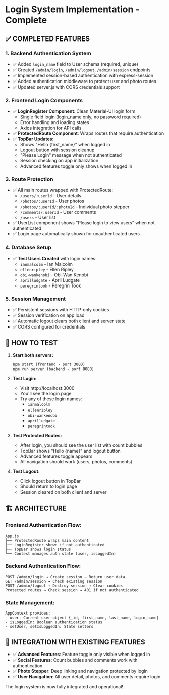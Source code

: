 # Login System Implementation - Complete

## ✅ COMPLETED FEATURES

### 1. **Backend Authentication System**
- ✅ Added `login_name` field to User schema (required, unique)
- ✅ Created `/admin/login`, `/admin/logout`, `/admin/session` endpoints
- ✅ Implemented session-based authentication with express-session
- ✅ Added authentication middleware to protect user and photo routes
- ✅ Updated server.js with CORS credentials support

### 2. **Frontend Login Components**
- ✅ **LoginRegister Component**: Clean Material-UI login form
  - Single field login (login_name only, no password required)
  - Error handling and loading states
  - Axios integration for API calls
- ✅ **ProtectedRoute Component**: Wraps routes that require authentication
- ✅ **TopBar Updates**: 
  - Shows "Hello {first_name}" when logged in
  - Logout button with session cleanup
  - "Please Login" message when not authenticated
  - Session checking on app initialization
  - Advanced features toggle only shows when logged in

### 3. **Route Protection**
- ✅ All main routes wrapped with ProtectedRoute:
  - `/users/:userId` - User details
  - `/photos/:userId` - User photos  
  - `/photos/:userId/:photoId` - Individual photo stepper
  - `/comments/:userId` - User comments
  - `/users` - User list
- ✅ UserList component shows "Please login to view users" when not authenticated
- ✅ Login page automatically shown for unauthenticated users

### 4. **Database Setup**
- ✅ **Test Users Created** with login names:
  - `ianmalcolm` - Ian Malcolm
  - `ellenripley` - Ellen Ripley
  - `obi-wankenobi` - Obi-Wan Kenobi
  - `aprilludgate` - April Ludgate  
  - `peregrintook` - Peregrin Took

### 5. **Session Management**
- ✅ Persistent sessions with HTTP-only cookies
- ✅ Session verification on app load
- ✅ Automatic logout clears both client and server state
- ✅ CORS configured for credentials

## 🔄 HOW TO TEST

1. **Start both servers:**
   ```
   npm start (frontend - port 3000)
   npm run server (backend - port 8080)
   ```

2. **Test Login:**
   - Visit http://localhost:3000
   - You'll see the login page
   - Try any of these login names:
     - `ianmalcolm`
     - `ellenripley` 
     - `obi-wankenobi`
     - `aprilludgate`
     - `peregrintook`

3. **Test Protected Routes:**
   - After login, you should see the user list with count bubbles
   - TopBar shows "Hello {name}" and logout button
   - Advanced features toggle appears
   - All navigation should work (users, photos, comments)

4. **Test Logout:**
   - Click logout button in TopBar
   - Should return to login page
   - Session cleared on both client and server

## 🏗️ ARCHITECTURE

### Frontend Authentication Flow:
```
App.js
├── ProtectedRoute wraps main content
├── LoginRegister shown if not authenticated  
├── TopBar shows login status
└── Context manages auth state (user, isLoggedIn)
```

### Backend Authentication Flow:
```
POST /admin/login → Create session → Return user data
GET /admin/session → Check existing session
POST /admin/logout → Destroy session → Clear cookies
Protected routes → Check session → 401 if not authenticated
```

### State Management:
```
AppContext provides:
- user: Current user object {_id, first_name, last_name, login_name}
- isLoggedIn: Boolean authentication status
- setUser, setIsLoggedIn: State setters
```

## 🎯 INTEGRATION WITH EXISTING FEATURES

- ✅ **Advanced Features**: Feature toggle only visible when logged in
- ✅ **Social Features**: Count bubbles and comments work with authentication
- ✅ **Photo Stepper**: Deep linking and navigation protected by login
- ✅ **User Navigation**: All user detail, photos, and comments require login

The login system is now fully integrated and operational!
